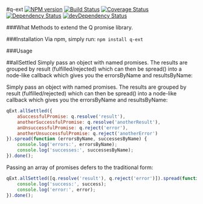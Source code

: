 #q-ext
[![NPM version](https://badge.fury.io/js/q-ext.svg)](http://badge.fury.io/js/q-ext)
[![Build Status](https://travis-ci.org/daviddenton/q-ext.png?branch=master)](https://travis-ci.org/daviddenton/q-ext)
[![Coverage Status](https://coveralls.io/repos/daviddenton/q-ext/badge.png)](https://coveralls.io/r/daviddenton/q-ext)
[![Dependency Status](https://david-dm.org/daviddenton/q-ext.png)](https://david-dm.org/daviddenton/q-ext)
[![devDependency Status](https://david-dm.org/daviddenton/q-ext/dev-status.png)](https://david-dm.org/daviddenton/q-ext#info=devDependencies)

###What
Methods to extend the Q promise library.

###Installation
Via npm, simply run: ```npm install q-ext```

###Usage

##allSettled
Simply pass an object with named promises. The results are grouped by result (fulfilled/rejected) which can then
be spread() into a node-like callback which gives you the errorsByName and resultsByName: 

Simply pass an object with named promises. The results are grouped by result (fulfilled/rejected) which can then
be spread() into a node-like callback which gives you the errorsByName and resultsByName:
```javascript
qExt.allSettled({
    aSuccessfulPromise: q.resolve('result'),
    anotherSuccessfulPromise: q.resolve('anotherResult'),
    anUnsuccessfulPromise: q.reject('error'),
    anotherUnsuccessfulPromise: q.reject('anotherError')
}).spread(function (errorsByName, successesByName) {
    console.log('errors:', errorsByName);
    console.log('successes:', successesByName);
}).done();
```

Passing an array of promises defers to the traditional form:
```javascript
qExt.allSettled([q.resolve('result'), q.reject('error')]).spread(function (success, error) {
    console.log('success:', success);
    console.log('error:', error);
}).done();
```